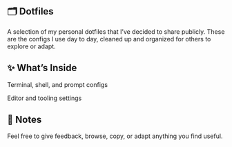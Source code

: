 🗂️ Dotfiles
---
A selection of my personal dotfiles that I’ve decided to share publicly.
These are the configs I use day to day, cleaned up and organized for others to explore or adapt.

✨ What’s Inside
--
Terminal, shell, and prompt configs

Editor and tooling settings

💬 Notes
---
Feel free to give feedback, browse, copy, or adapt anything you find useful.

